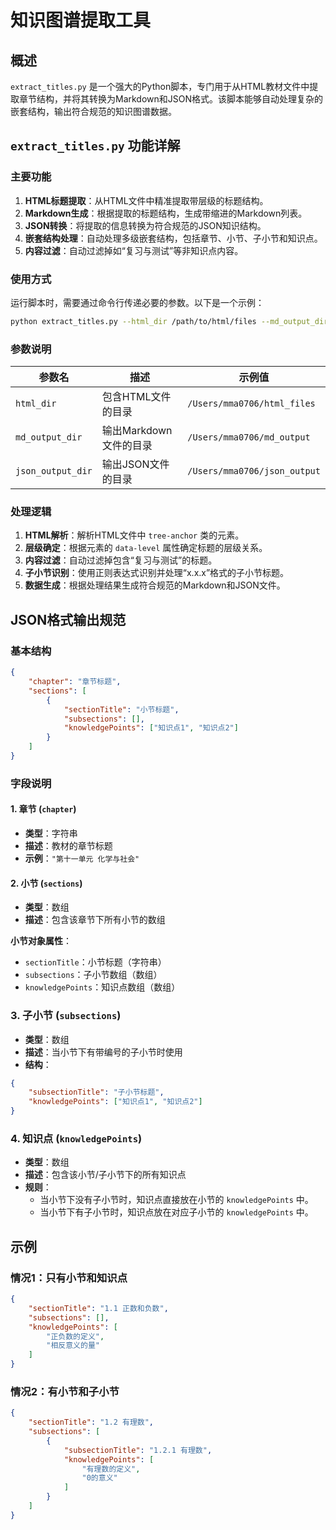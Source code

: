 # 知识图谱提取工具

## 概述
`extract_titles.py` 是一个强大的Python脚本，专门用于从HTML教材文件中提取章节结构，并将其转换为Markdown和JSON格式。该脚本能够自动处理复杂的嵌套结构，输出符合规范的知识图谱数据。

## `extract_titles.py` 功能详解
### 主要功能
1. **HTML标题提取**：从HTML文件中精准提取带层级的标题结构。
2. **Markdown生成**：根据提取的标题结构，生成带缩进的Markdown列表。
3. **JSON转换**：将提取的信息转换为符合规范的JSON知识结构。
4. **嵌套结构处理**：自动处理多级嵌套结构，包括章节、小节、子小节和知识点。
5. **内容过滤**：自动过滤掉如“复习与测试”等非知识点内容。

### 使用方式
运行脚本时，需要通过命令行传递必要的参数。以下是一个示例：
```bash
python extract_titles.py --html_dir /path/to/html/files --md_output_dir /path/to/md/output --json_output_dir /path/to/json/output
```

### 参数说明
| 参数名          | 描述                          | 示例值                          |
|-----------------|-------------------------------|---------------------------------|
| `html_dir`      | 包含HTML文件的目录            | `/Users/mma0706/html_files`     |
| `md_output_dir` | 输出Markdown文件的目录        | `/Users/mma0706/md_output`      |
| `json_output_dir` | 输出JSON文件的目录          | `/Users/mma0706/json_output`    |

### 处理逻辑
1. **HTML解析**：解析HTML文件中 `tree-anchor` 类的元素。
2. **层级确定**：根据元素的 `data-level` 属性确定标题的层级关系。
3. **内容过滤**：自动过滤掉包含“复习与测试”的标题。
4. **子小节识别**：使用正则表达式识别并处理“x.x.x”格式的子小节标题。
5. **数据生成**：根据处理结果生成符合规范的Markdown和JSON文件。

## JSON格式输出规范
### 基本结构
```json
{
    "chapter": "章节标题",
    "sections": [
        {
            "sectionTitle": "小节标题",
            "subsections": [],
            "knowledgePoints": ["知识点1", "知识点2"]
        }
    ]
}
```

### 字段说明
#### 1. 章节 (`chapter`)
- **类型**：字符串
- **描述**：教材的章节标题
- **示例**：`"第十一单元 化学与社会"`

#### 2. 小节 (`sections`)
- **类型**：数组
- **描述**：包含该章节下所有小节的数组

**小节对象属性**：
- `sectionTitle`：小节标题（字符串）
- `subsections`：子小节数组（数组）
- `knowledgePoints`：知识点数组（数组）

### 3. 子小节 (`subsections`)
- **类型**：数组
- **描述**：当小节下有带编号的子小节时使用
- **结构**：
```json
{
    "subsectionTitle": "子小节标题",
    "knowledgePoints": ["知识点1", "知识点2"]
}
```

### 4. 知识点 (`knowledgePoints`)
- **类型**：数组
- **描述**：包含该小节/子小节下的所有知识点
- **规则**：
  - 当小节下没有子小节时，知识点直接放在小节的 `knowledgePoints` 中。
  - 当小节下有子小节时，知识点放在对应子小节的 `knowledgePoints` 中。

## 示例
### 情况1：只有小节和知识点
```json
{
    "sectionTitle": "1.1 正数和负数",
    "subsections": [],
    "knowledgePoints": [
        "正负数的定义",
        "相反意义的量"
    ]
}
```

### 情况2：有小节和子小节
```json
{
    "sectionTitle": "1.2 有理数",
    "subsections": [
        {
            "subsectionTitle": "1.2.1 有理数",
            "knowledgePoints": [
                "有理数的定义",
                "0的意义"
            ]
        }
    ]
}
```
```
        